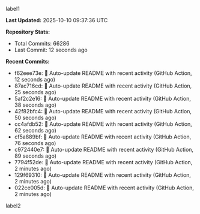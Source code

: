 
label1 
<!-- ACTIVITY_START -->
**Last Updated:** 2025-10-10 09:37:36 UTC

**Repository Stats:**
- Total Commits: 66286
- Last Commit: 12 seconds ago

**Recent Commits:**
- f62eee73e: 🤖 Auto-update README with recent activity (GitHub Action, 12 seconds ago)
- 87ac716cd: 🤖 Auto-update README with recent activity (GitHub Action, 25 seconds ago)
- 5af2c2e16: 🤖 Auto-update README with recent activity (GitHub Action, 38 seconds ago)
- 42f82bfc4: 🤖 Auto-update README with recent activity (GitHub Action, 50 seconds ago)
- cc4afdb52: 🤖 Auto-update README with recent activity (GitHub Action, 62 seconds ago)
- cf5a889bf: 🤖 Auto-update README with recent activity (GitHub Action, 76 seconds ago)
- c972440e7: 🤖 Auto-update README with recent activity (GitHub Action, 89 seconds ago)
- 7794f52de: 🤖 Auto-update README with recent activity (GitHub Action, 2 minutes ago)
- 129f69310: 🤖 Auto-update README with recent activity (GitHub Action, 2 minutes ago)
- 022ce005d: 🤖 Auto-update README with recent activity (GitHub Action, 2 minutes ago)
<!-- ACTIVITY_END -->

label2
